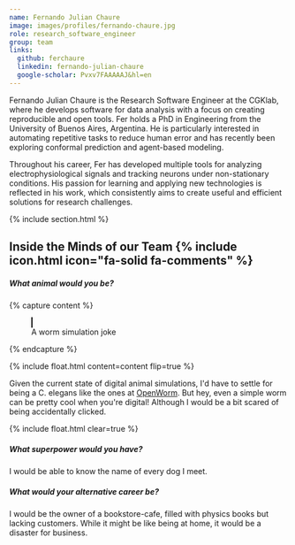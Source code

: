 ```yaml
---
name: Fernando Julian Chaure
image: images/profiles/fernando-chaure.jpg
role: research_software_engineer
group: team
links:
  github: ferchaure
  linkedin: fernando-julian-chaure
  google-scholar: Pvxv7FAAAAAJ&hl=en
---
```


Fernando Julian Chaure is the Research Software Engineer at the CGKlab, where he develops software for data analysis with a focus on creating reproducible and open tools. Fer holds a PhD in Engineering from the University of Buenos Aires, Argentina. He is particularly interested in automating repetitive tasks to reduce human error and has recently been exploring conformal prediction and agent-based modeling.

Throughout his career, Fer has developed multiple tools for analyzing electrophysiological signals and tracking neurons under non-stationary conditions. His passion for learning and applying new technologies is reflected in his work, which consistently aims to create useful and efficient solutions for research challenges.

{% include section.html %}

##  Inside the Minds of our Team {% include icon.html icon="fa-solid fa-comments" %}

##### What animal would you be?


{% capture content %}


<style>
    canvas {
        width:100px;
        height:100px;
        border: 1px solid black;
    }
</style>
<figure>
<canvas id="wormCanvas" width="100" height="100"></canvas>
<script src="/_scripts/worm.js"></script>
  <figcaption>A worm simulation joke</figcaption>
</figure>

{% endcapture %}

{%
  include float.html
  content=content
  flip=true
%}

Given the current state of digital animal simulations, I'd have to settle for being a C. elegans like the ones at [OpenWorm](openworm.org). But hey, even a simple worm can be pretty cool when you're digital! Although I would be a bit scared of being accidentally clicked.

{% include float.html clear=true %}


##### What superpower would you have?

I would be able to know the name of every dog I meet.

##### What would your alternative career be?

I would be the owner of a bookstore-cafe, filled with physics books but lacking customers. While it might be like being at home, it would be a disaster for business.

